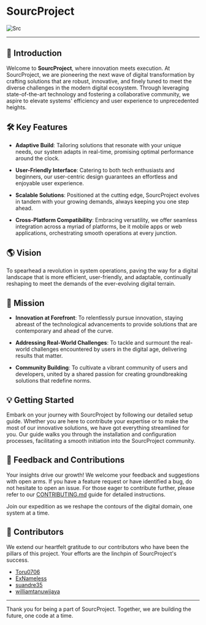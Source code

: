 # SourcProject

![Src](https://github.com/rifqanzalbina/Src-Proj/assets/124742008/6ce35847-c09d-4685-9964-572877827ad3)

---

## 🌟 Introduction

Welcome to **SourcProject**, where innovation meets execution. At SourcProject, we are pioneering the next wave of digital transformation by crafting solutions that are robust, innovative, and finely tuned to meet the diverse challenges in the modern digital ecosystem. Through leveraging state-of-the-art technology and fostering a collaborative community, we aspire to elevate systems' efficiency and user experience to unprecedented heights. 

## 🛠 Key Features

- **Adaptive Build**: Tailoring solutions that resonate with your unique needs, our system adapts in real-time, promising optimal performance around the clock.
  
- **User-Friendly Interface**: Catering to both tech enthusiasts and beginners, our user-centric design guarantees an effortless and enjoyable user experience.
  
- **Scalable Solutions**: Positioned at the cutting edge, SourcProject evolves in tandem with your growing demands, always keeping you one step ahead.
  
- **Cross-Platform Compatibility**: Embracing versatility, we offer seamless integration across a myriad of platforms, be it mobile apps or web applications, orchestrating smooth operations at every junction.

## 🌎 Vision

To spearhead a revolution in system operations, paving the way for a digital landscape that is more efficient, user-friendly, and adaptable, continually reshaping to meet the demands of the ever-evolving digital terrain.

## 🚀 Mission

- **Innovation at Forefront**: To relentlessly pursue innovation, staying abreast of the technological advancements to provide solutions that are contemporary and ahead of the curve.
  
- **Addressing Real-World Challenges**: To tackle and surmount the real-world challenges encountered by users in the digital age, delivering results that matter.
  
- **Community Building**: To cultivate a vibrant community of users and developers, united by a shared passion for creating groundbreaking solutions that redefine norms.

## 💡 Getting Started

Embark on your journey with SourcProject by following our detailed setup guide. Whether you are here to contribute your expertise or to make the most of our innovative solutions, we have got everything streamlined for you. Our guide walks you through the installation and configuration processes, facilitating a smooth initiation into the SourcProject community.

## 💬 Feedback and Contributions

Your insights drive our growth! We welcome your feedback and suggestions with open arms. If you have a feature request or have identified a bug, do not hesitate to open an issue. For those eager to contribute further, please refer to our [CONTRIBUTING.md](link-to-contributing.md-file) guide for detailed instructions.

Join our expedition as we reshape the contours of the digital domain, one system at a time.

## 🤝 Contributors

We extend our heartfelt gratitude to our contributors who have been the pillars of this project. Your efforts are the linchpin of SourcProject's success.

- [Toru0706](https://github.com/Toru0706) 
- [ExNameless](https://github.com/Sasudar) 
- [suandre35](https://github.com/suandre35) 
- [williamtanuwijaya](https://github.com/williamtanuwijaya?tab=following) 

---

Thank you for being a part of SourcProject. Together, we are building the future, one code at a time.
